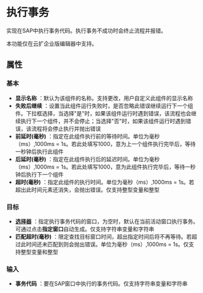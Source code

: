 # 执行事务

实现在SAP中执行事务代码。执行事务不成功时会终止流程并报错。

本功能仅在云扩企业版编辑器中支持。

## 属性

### 基本

- **显示名称** ：默认为该组件的名称。支持更改，用户自定义此组件的显示名称
- **失败后继续** ：设置当此组件运行失败时，是否忽略此错误继续运行下一个组件。下拉框选择，当选择"是"时，如果该组件运行时遇到错误，该流程也会继续执行下一个组件，并不会停止；当选择"否"时，如果该组件运行时遇到错误，该流程将会停止执行并抛出错误
- **前延时(毫秒)** ：指定在此组件执行前的等待时间。单位为毫秒（ms）,1000ms = 1s。若此处填写1000，意为上一个组件执行完毕后，等待一秒钟后执行此组件
- **后延时(毫秒)** ：指定在此组件执行后的延迟时间。单位为毫秒（ms）,1000ms = 1s。若此处填写1000，意为此组件执行完毕后，等待一秒钟后执行下一个组件
- **超时(毫秒)** ：指定此组件的执行时间。单位为毫秒（ms）,1000ms = 1s。若超出此时间元素还消失，会抛出错误。仅支持整型变量和整型

### 目标
- **[选择器](../../Appendix/Selector.md?_v=v2020.4)** ：指定执行事务代码的窗口，为空时，默认在当前活动窗口执行事务。可通过点击**指定窗口**自动生成。仅支持字符串变量和字符串
- **匹配超时(毫秒)** ：限定查找目标窗口时间，超出指定时间后将不再等待。若超过此时间还未匹配到则会抛出错误。单位为毫秒（ms）,1000ms = 1s。仅支持整型变量和整型

### 输入
- **事务代码** ：要在SAP窗口中执行的事务代码。仅支持字符串变量和字符串

